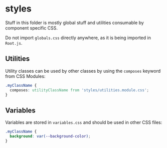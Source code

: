 # styles

Stuff in this folder is mostly global stuff and utilities consumable by
component specific CSS.

Do not import `globals.css` directly anywhere, as it is being imported in
`Root.js`.

## Utilities

Utility classes can be used by other classes by using the `composes` keyword
from CSS Modules:

```css
.myClassName {
  composes: utilityClassName from 'styles/utilities.module.css';
}
```

## Variables

Variables are stored in `variables.css` and should be used in other CSS files:

```css
.myClassName {
  background: var(--background-color);
}
```
